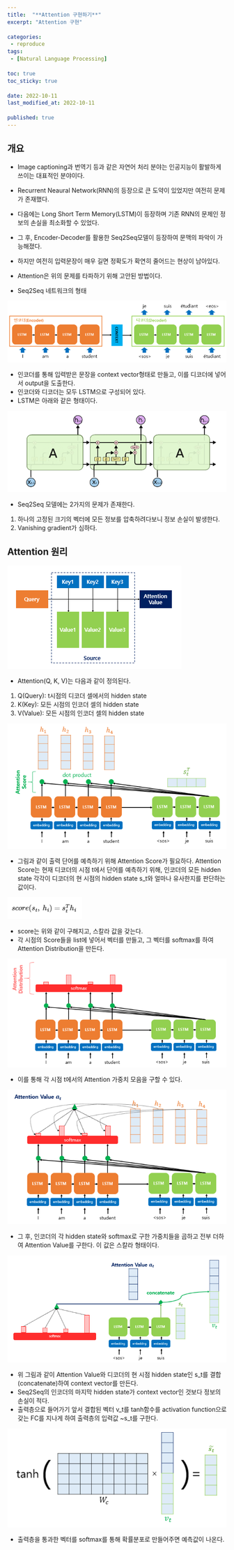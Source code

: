 ```yaml
---
title:  "**Attention 구현하기**"
excerpt: "Attention 구현"

categories:
 - reproduce
tags:
 - [Natural Language Processing]

toc: true
toc_sticky: true

date: 2022-10-11
last_modified_at: 2022-10-11

published: true
---
```


## 개요

- Image captioning과 번역기 등과 같은 자연어 처리 분야는 인공지능이 활발하게 쓰이는 대표적인 분야이다. 
- Recurrent Neaural Network(RNN)의 등장으로 큰 도약이 있었지만 여전히 문제가 존재했다.
- 다음에는 Long Short Term Memory(LSTM)이 등장하며 기존 RNN의 문제인 정보의 손실을 최소화할 수 있었다.
- 그 후, Encoder-Decoder를 활용한 Seq2Seq모델이 등장하여 문맥의 파악이 가능해졌다.
- 하지만 여전히 입력문장이 매우 길면 정확도가 확연히 줄어드는 현상이 남아있다. 
- Attention은 위의 문제를 타파하기 위해 고안된 방법이다. 

- Seq2Seq 네트워크의 형태

![image-20221011230606839](/assets/images/image-20221011230606839.png)

- 인코더를 통해 입력받은 문장을 context vector형태로 만들고, 이를 디코더에 넣어서 output을 도출한다. 
- 인코더와 디코더는 모두 LSTM으로 구성되어 있다.
- LSTM은 아래와 같은 형태이다. 

![image-20221011231111480](/assets/images/image-20221011231111480.png)

- Seq2Seq 모델에는 2가지의 문제가 존재한다. 

1. 하나의 고정된 크기의 벡터에 모든 정보를 압축하려다보니 정보 손실이 발생한다.
2. Vanishing gradient가 심하다. 

## Attention 원리

![image-20221012031319250](/assets/images/image-20221012031319250.png)

- Attention(Q, K, V)는 다음과 같이 정의된다.

1. Q(Query): t시점의 디코더 셀에서의 hidden state
2. K(Key): 모든 시점의 인코더 셀의 hidden state
3. V(Value): 모든 시점의 인코더 셀의 hidden state

![image-20221012045054420](/assets/images/image-20221012045054420.png)

- 그림과 같이 출력 단어를 예측하기 위해 Attention Score가 필요하다. Attention Score는 현재 디코더의 시점 t에서 단어를 예측하기 위해, 인코더의 모든 hidden state 각각이 디코더의 현 시점의 hidden state s_t와 얼마나 유사한지를 판단하는 값이다. 

![image-20221012045402405](/assets/images/image-20221012045402405.png)

- score는 위와 같이 구해지고, 스칼라 값을 갖는다.
- 각 시점의 Score들을 list에 넣어서 벡터를 만들고, 그 벡터를 softmax를 하여 Attention Distribution을 만든다. 

![image-20221012045648670](/assets/images/image-20221012045648670.png)

- 이를 통해 각 시점 t에서의 Attention 가중치 모음을 구할 수 있다. 

![image-20221012045923885](/assets/images/image-20221012045923885.png)

- 그 후, 인코더의 각 hidden state와 softmax로 구한 가중치들을 곱하고 전부 더하여 Attention Value를 구한다. 이 값은 스칼라 형태이다.

![image-20221012050414360](/assets/images/image-20221012050414360.png)

- 위 그림과 같이 Attention Value와 디코더의 현 시점 hidden state인 s_t를 결합(concatenate)하여 context vector를 만든다. 
- Seq2Seq의 인코더의 마지막 hidden state가 context vector인 것보다 정보의 손실이 적다. 
- 출력층으로 들어가기 앞서 결합된 벡터 v_t를 tanh함수를 activation function으로 갖는 FC를 지나게 하여 출력층의 입력값 ~s_t를 구한다.

![image-20221012051000773](/assets/images/image-20221012051000773.png)

- 출력층을 통과한 벡터를 softmax를 통해 확률분포로 만들어주면 예측값이 나온다.
